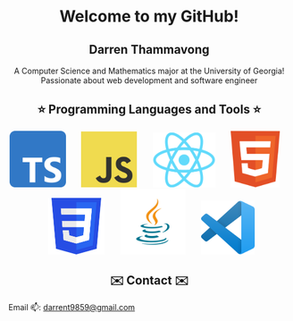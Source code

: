 <h1 align="center">Welcome to my GitHub!</h1>

<h2 align="center">Darren Thammavong</h2>

<p align="center">A Computer Science and Mathematics major at the University of Georgia! Passionate about web development and software engineer</p>

<h2 align="center">⭐️ Programming Languages and Tools ⭐️</h2>
<div align="center">
  <img src="./imgs/ts.png" alt="TypeScript" width="101" style="margin: 5"> &nbsp &nbsp &nbsp
  <img src="./imgs/js.png" alt="JavaScript" width="100"> &nbsp &nbsp &nbsp
  <img src="./imgs/react.png" alt="React" width="113"> &nbsp &nbsp &nbsp
  <img src="./imgs/html.svg" alt="HTML" width="88"> &nbsp &nbsp &nbsp
  <img src="./imgs/css.png" alt="CSS" width="101"> &nbsp &nbsp &nbsp
  <img src="./imgs/java.png" alt="Java" width="117"> &nbsp &nbsp &nbsp
  <img src="./imgs/vscode.png" alt="Visual Studio Code" width="96">
</div>

<h2 align="center">✉️ Contact ✉️</h2>

Email 📫: darrent9859@gmail.com

<!---
Darren-Tham/Darren-Tham is a ✨ special ✨ repository because its `README.md` (this file) appears on your GitHub profile.
You can click the Preview link to take a look at your changes.
--->

